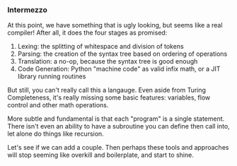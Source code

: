 ### Intermezzo

<script>
    document.getElementById("compilersMenu").open = true;
</script>

At this point, we have something that is ugly looking, but seems like a real compiler! After all, it does the four stages as promised:

1. Lexing: the splitting of whitespace and division of tokens
2. Parsing: the creation of the syntax tree based on ordering of operations
3. Translation: a no-op, because the syntax tree is good enough
4. Code Generation: Python "machine code" as valid infix math, or a JIT library running routines

But still, you can't really call this a langauge. Even aside from Turing Completeness, it's really missing some basic features: variables, flow control and other math operations.

More subtle and fundamental is that each "program" is a single statement. There isn't even an ability to have a subroutine you can define then call into, let alone do things like recursion.

Let's see if we can add a couple. Then perhaps these tools and approaches will stop seeming like overkill and boilerplate, and start to shine.
